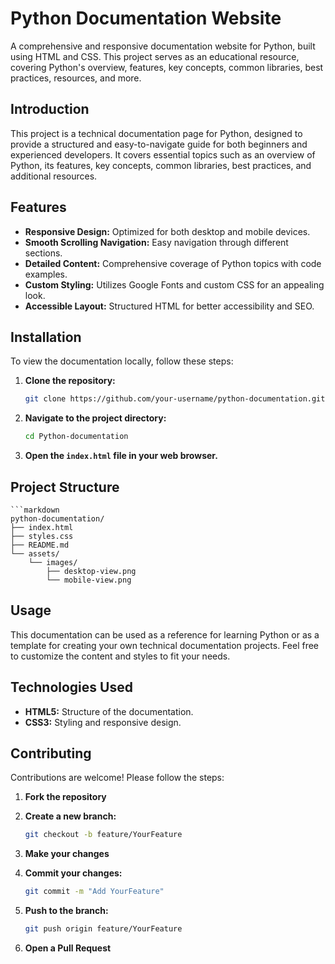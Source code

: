 # Python Documentation Website

A comprehensive and responsive documentation website for Python, built using HTML and CSS. This project serves as an educational resource, covering Python's overview, features, key concepts, common libraries, best practices, resources, and more.

## Introduction

This project is a technical documentation page for Python, designed to provide a structured and easy-to-navigate guide for both beginners and experienced developers. It covers essential topics such as an overview of Python, its features, key concepts, common libraries, best practices, and additional resources.

## Features

- **Responsive Design:** Optimized for both desktop and mobile devices.
- **Smooth Scrolling Navigation:** Easy navigation through different sections.
- **Detailed Content:** Comprehensive coverage of Python topics with code examples.
- **Custom Styling:** Utilizes Google Fonts and custom CSS for an appealing look.
- **Accessible Layout:** Structured HTML for better accessibility and SEO.

## Installation

To view the documentation locally, follow these steps:

1. **Clone the repository:**

   ```bash
   git clone https://github.com/your-username/python-documentation.git

2. **Navigate to the project directory:**

    ```bash
    cd Python-documentation

3. **Open the <code>index.html</code> file in your web browser.**

## Project Structure

    ```markdown
    python-documentation/
    ├── index.html
    ├── styles.css
    ├── README.md
    └── assets/
        └── images/
            ├── desktop-view.png
            └── mobile-view.png

## Usage

This documentation can be used as a reference for learning Python or as a template for creating your own technical documentation projects. Feel free to customize the content and styles to fit your needs.

## Technologies Used

- **HTML5:** Structure of the documentation.
- **CSS3:** Styling and responsive design.

## Contributing

Contributions are welcome! Please follow the steps:

1. **Fork the repository**

2. **Create a new branch:**

    ```bash
    git checkout -b feature/YourFeature

3. **Make your changes**

4. **Commit your changes:**

    ```bash
    git commit -m "Add YourFeature"

5. **Push to the branch:**

    ```bash
    git push origin feature/YourFeature

6. **Open a Pull Request**
